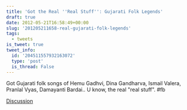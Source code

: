 ```yaml
---
title: 'Got the Real ''Real Stuff'': Gujarati Folk Legends'
draft: true
date: 2012-05-21T16:58:49+00:00
slug: '201205211658-real-gujarati-folk-legends'
tags:
  - tweets
is_tweet: true
tweet_info:
  id: '204511557932163072'
  type: 'post'
  is_thread: False
---
```




Got Gujarati folk songs of Hemu Gadhvi, Dina Gandharva, Ismail Valera, Pranlal Vyas, Damayanti Bardai.. U know, the real "real stuff". #fb

[Discussion](https://x.com/sytelus/status/204511557932163072)
